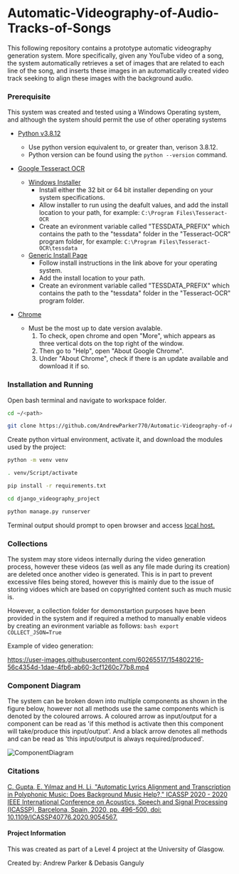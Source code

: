 # Automatic-Videography-of-Audio-Tracks-of-Songs

This following repository contains a prototype automatic videography generation system. More specifically, given any YouTube video of a song, the system automatically retrieves a set of images that are related to each line of the song, and inserts these images in an automatically created video track seeking to align these images with the background audio. 

### Prerequisite
This system was created and tested using a Windows Operating system, and although the system should permit the use of other operating systems 

* [Python v3.8.12](https://www.python.org/)
    * Use python version equivalent to, or greater than, verison 3.8.12.
    * Python version can be found using the ``` python --version ``` command.
* [Google Tesseract OCR](https://tesseract-ocr.github.io/tessdoc/Home.html)
    * [Windows Installer](https://github.com/UB-Mannheim/tesseract/wiki)
        * Install either the 32 bit or 64 bit installer depending on your system specifications.
        * Allow installer to run using the deafult values, and add the install location to your path, for example: ```C:\Program Files\Tesseract-OCR ```
        * Create an evironment variable called "TESSDATA_PREFIX" which contains the path to the "tessdata" folder in the "Tesseract-OCR" program folder, for example: ```C:\Program Files\Tesseract-OCR\tessdata```
    * [Generic Install Page](https://tesseract-ocr.github.io/tessdoc/Home.html)
        * Follow install instructions in the link above for your operating system.
        * Add the install location to your path.
        * Create an evironment variable called "TESSDATA_PREFIX" which contains the path to the "tessdata" folder in the "Tesseract-OCR" program folder.

* [Chrome](https://support.google.com/chrome/answer/95346?hl=en-GB&co=GENIE.Platform%3DDesktop)
    * Must be the most up to date version avalable.
        1. To check, open chrome and open "More", which appears as three vertical dots on the top right of the window.
        2. Then go to "Help", open "About Google Chrome".
        3. Under "About Chrome", check if there is an update available and download it if so.

### Installation and Running

Open bash terminal and navigate to workspace folder. 

```bash
cd ~/<path>
```
```bash
git clone https://github.com/AndrewParker770/Automatic-Videography-of-Audio-Tracks-of-Songs.git
```

Create python virtual environment, activate it, and download the modules used by the project:

```bash
python -m venv venv
```
```bash
. venv/Script/activate
```
```bash
pip install -r requirements.txt
```
```bash
cd django_videography_project
```
```bash
python manage.py runserver
```
Terminal output should prompt to open browser and access [local host.](http://127.0.0.1:8000/)


### Collections
The system may store videos internally during the video generation process, however these videos (as well as any file made during its creation) are deleted once another video is generated. This is in part to prevent excessive files being stored, however this is mainly due to the issue of storing vidoes which are based on copyrighted content such as much music is.

However, a collection folder for demonstartion purposes have been provided in the system and if required a method to manually enable videos by creating an evironment variable as follows:
```bash export COLLECT_JSON=True ```

Example of video generation:

https://user-images.githubusercontent.com/60265517/154802216-56c4354d-1dae-4fb6-ab60-3cf1260c77b8.mp4

### Component Diagram 
The system can be broken down into multiple components as shown in the figure below, however not all methods use the same components which is denoted by the coloured arrows. A coloured arrow as input/output for a component can be read as 'if this method is activate then this component will take/produce this input/output'. And a black arrow denotes all methods and can be read as 'this input/output is always required/produced'.

![ComponentDiagram](https://user-images.githubusercontent.com/60265517/154803188-cd2bf8f0-917e-4490-bb2e-e29786f19ee2.PNG)

### Citations

[C. Gupta, E. Yılmaz and H. Li, "Automatic Lyrics Alignment and Transcription in Polyphonic Music: Does Background Music Help?," ICASSP 2020 - 2020 IEEE International Conference on Acoustics, Speech and Signal Processing (ICASSP), Barcelona, Spain, 2020, pp. 496-500, doi: 10.1109/ICASSP40776.2020.9054567.](https://ieeexplore.ieee.org/document/9054567)

#### Project Information

This was created as part of a Level 4 project at the University of Glasgow.

Created by: Andrew Parker & Debasis Ganguly
